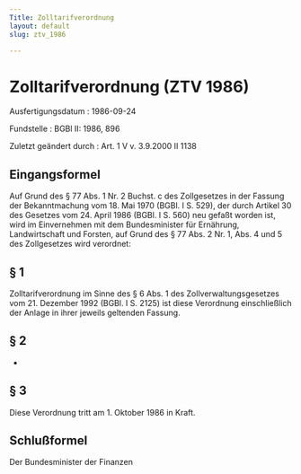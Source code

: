 ```yaml
---
Title: Zolltarifverordnung
layout: default
slug: ztv_1986

---
```


# Zolltarifverordnung (ZTV 1986)

Ausfertigungsdatum
:   1986-09-24

Fundstelle
:   BGBl II: 1986, 896

Zuletzt geändert durch
:   Art. 1 V v. 3.9.2000 II 1138


## Eingangsformel

Auf Grund des § 77 Abs. 1 Nr. 2 Buchst. c des Zollgesetzes in der
Fassung der Bekanntmachung vom 18. Mai 1970 (BGBl. I S. 529), der
durch Artikel 30 des Gesetzes vom 24. April 1986 (BGBl. I S. 560) neu
gefaßt worden ist, wird im Einvernehmen mit dem Bundesminister für
Ernährung, Landwirtschaft und Forsten, auf Grund des § 77 Abs. 2 Nr.
1, Abs. 4 und 5 des Zollgesetzes wird verordnet:


## § 1

Zolltarifverordnung im Sinne des § 6 Abs. 1 des
Zollverwaltungsgesetzes vom 21. Dezember 1992 (BGBl. I S. 2125) ist
diese Verordnung einschließlich der Anlage in ihrer jeweils geltenden
Fassung.


## § 2

-


## § 3

Diese Verordnung tritt am 1. Oktober 1986 in Kraft.


## Schlußformel

Der Bundesminister der Finanzen

